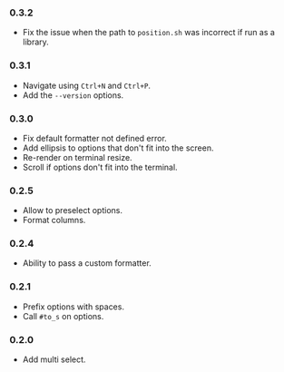 ### 0.3.2

* Fix the issue when the path to `position.sh` was incorrect if run as a library.

### 0.3.1

* Navigate using `Ctrl+N` and `Ctrl+P`.
* Add the `--version` options.

### 0.3.0

* Fix default formatter not defined error.
* Add ellipsis to options that don't fit into the screen.
* Re-render on terminal resize.
* Scroll if options don't fit into the terminal.

### 0.2.5

* Allow to preselect options.
* Format columns.

### 0.2.4

* Ability to pass a custom formatter.

### 0.2.1

* Prefix options with spaces.
* Call `#to_s` on options.

### 0.2.0

* Add multi select.
